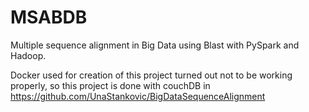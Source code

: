 # MSABDB
Multiple sequence alignment in Big Data using Blast with PySpark and Hadoop.

Docker used for creation of this project turned out not to be working properly, so this project is done with couchDB in https://github.com/UnaStankovic/BigDataSequenceAlignment
